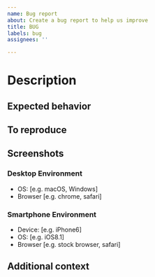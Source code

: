 ```yaml
---
name: Bug report
about: Create a bug report to help us improve
title: BUG
labels: bug
assignees: ''

---
```


# Description

<!-- A clear and concise description of what the bug is. -->

## Expected behavior

<!-- A clear and concise description of what you expected to happen. -->

## To reproduce

<!--
Steps to reproduce the behavior:

1. Go to '...'
2. Click on '....'
3. Scroll down to '....'
4. See error
 -->

## Screenshots

<!-- If applicable, add screenshots to help explain your problem. -->

### Desktop Environment

<!-- (please complete the following information) -->

- OS: [e.g. macOS, Windows]
- Browser [e.g. chrome, safari]

### Smartphone Environment

<!-- (please complete the following information) -->

- Device: [e.g. iPhone6]
- OS: [e.g. iOS8.1]
- Browser [e.g. stock browser, safari]

## Additional context

<!-- Add any other context about the problem here. -->
